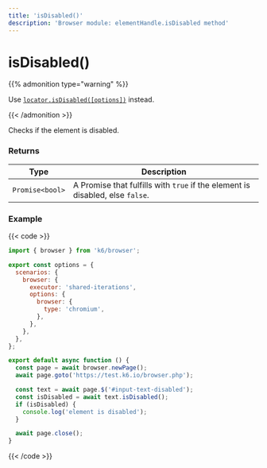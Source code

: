```yaml
---
title: 'isDisabled()'
description: 'Browser module: elementHandle.isDisabled method'
---
```


# isDisabled()

{{% admonition type="warning" %}}

Use [`locator.isDisabled([options])`](https://grafana.com/docs/k6/<K6_VERSION>/javascript-api/k6-browser/locator/isdisabled/) instead.

{{< /admonition >}}

Checks if the element is disabled.

### Returns

| Type            | Description                                                                     |
| --------------- | ------------------------------------------------------------------------------- |
| `Promise<bool>` | A Promise that fulfills with `true` if the element is disabled, else `false`. |

### Example

{{< code >}}

```javascript
import { browser } from 'k6/browser';

export const options = {
  scenarios: {
    browser: {
      executor: 'shared-iterations',
      options: {
        browser: {
          type: 'chromium',
        },
      },
    },
  },
};

export default async function () {
  const page = await browser.newPage();
  await page.goto('https://test.k6.io/browser.php');

  const text = await page.$('#input-text-disabled');
  const isDisabled = await text.isDisabled();
  if (isDisabled) {
    console.log('element is disabled');
  }

  await page.close();
}
```

{{< /code >}}
